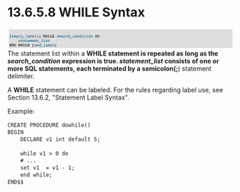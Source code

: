 # 13.6.5.8 WHILE Syntax

![](/assets/1504957948864.png)The statement list within a **WHILE **statement is repeated as long as the **_search\_condition_** expression is true. **_statement\_list_** consists of one or more SQL statements, each terminated by a semicolon(**;**) statement delimiter.

A **WHILE** statement can be labeled. For the rules regarding label use, see Section 13.6.2, "Statement Label Syntax".

Example:


```
CREATE PROCEDURE dowhile()
BEGIN
	DECLARE v1 int default 5;

	while v1 > 0 do
	# ...
	set v1  = v1 - 1;
	end while;
END$$
```






